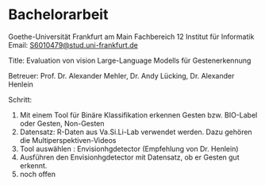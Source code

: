 # Bachelorarbeit
Goethe-Universität Frankfurt am Main
Fachbereich 12 Institut für Informatik
Email: S6010479@stud.uni-frankfurt.de

Title: Evaluation von vision Large-Language Modells für Gestenerkennung

Betreuer: Prof. Dr. Alexander Mehler, Dr. Andy Lücking, Dr. Alexander Henlein


Schritt:
1. Mit einem Tool für Binäre Klassifikation erkennen Gesten bzw. BIO-Label oder Gesten, Non-Gesten
2. Datensatz: R-Daten aus Va.Si.Li-Lab verwendet werden. Dazu gehören die Multiperspektiven-Videos 
3. Tool auswählen : Envisionhgdetector (Empfehlung von Dr. Henlein)
4. Ausführen den Envisionhgdetector mit Datensatz, ob er Gesten gut erkennt.
5. noch offen
